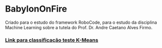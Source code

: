 # BabylonOnFire
Criado para o estudo do framework RoboCode, para o estudo da disciplina Machine Learning sobre a tutela do Prof. Dr. Andre Caetano Alves Firmo.

### [Link para classificação teste K-Means](https://colab.research.google.com/drive/1lPSjTJ47YVupz39J6I0_UXC6hCFtnIk2?usp=sharing)


